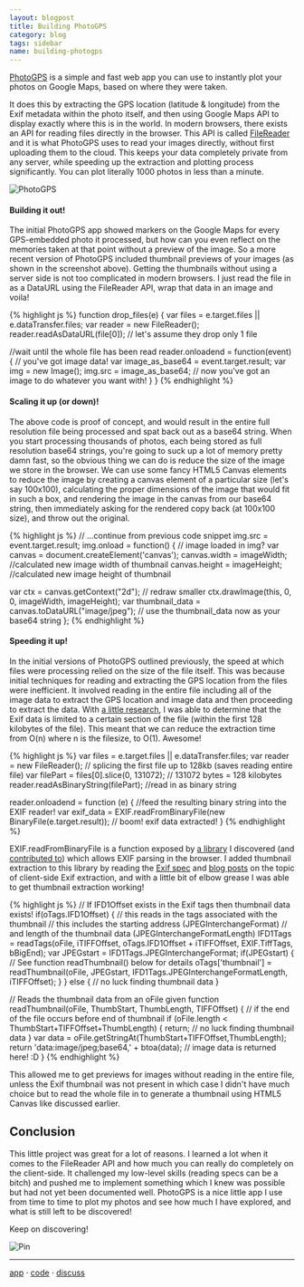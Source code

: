 ```yaml
---
layout: blogpost
title: Building PhotoGPS
category: blog
tags: sidebar
name: building-photogps
---
```


[PhotoGPS][app] is a simple and fast web app you can use to instantly plot your photos on Google Maps, based on where they were taken.

It does this by extracting the GPS location (latitude & longitude) from the Exif metadata within the photo itself, and then using Google Maps API to display exactly where this is in the world.<!-- end_excerpt --> In modern browsers, there exists an API for reading files directly in the browser. This API is called [FileReader][api] and it is what PhotoGPS uses to read your images directly, without first uploading them to the cloud. This keeps your data completely private from any server, while speeding up the extraction and plotting process significantly. You can plot literally 1000 photos in less than a minute.

![PhotoGPS][pic]

#### Building it out!

The initial PhotoGPS app showed markers on the Google Maps for every GPS-embedded photo it processed, but how can you even reflect on the memories taken at that point without a preview of the image. So a more recent version of PhotoGPS included thumbnail previews of your images (as shown in the screenshot above). Getting the thumbnails without using a server side is not too complicated in modern browsers. I just read the file in as a DataURL using the FileReader API, wrap that data in an image and voila!

{% highlight js %}
function drop_files(e) {
  var files = e.target.files || e.dataTransfer.files;
  var reader = new FileReader();
  reader.readAsDataURL(file[0]); // let's assume they drop only 1 file

  //wait until the whole file has been read
  reader.onloadend = function(event) {
    // you've got image data!
    var image_as_base64 = event.target.result;
    var img = new Image();
    img.src = image_as_base64;
    // now you've got an image to do whatever you want with!
  }
}
{% endhighlight %}

#### Scaling it up (or down)!

The above code is proof of concept, and would result in the entire full resolution file being processed and spat back out as a base64 string. When you start processing thousands of photos, each being stored as full resolution base64 strings, you're going to suck up a lot of memory pretty damn fast, so the obvious thing we can do is reduce the size of the image we store in the browser. We can use some fancy HTML5 Canvas elements to reduce the image by creating a canvas element of a particular size (let's say 100x100), calculating the proper dimensions of the image that would fit in such a box, and rendering the image in the canvas from our base64 string, then immediately asking for the rendered copy back (at 100x100 size), and throw out the original.

{% highlight js %}
// ...continue from previous code snippet
img.src = event.target.result;
img.onload = function() { // image loaded in img?
  var canvas = document.createElement('canvas');
  canvas.width = imageWidth; //calculated new image width of thumbnail
  canvas.height = imageHeight; //calculated new image height of thumbnail

  var ctx = canvas.getContext("2d");
  // redraw smaller
  ctx.drawImage(this, 0, 0, imageWidth, imageHeight);
  var thumbnail_data = canvas.toDataURL("image/jpeg");
  // use the thumbnail_data now as your base64 string
};
{% endhighlight %}

#### Speeding it up!

In the initial versions of PhotoGPS outlined previously, the speed at which files were processing relied on the size of the file itself. This was because initial techniques for reading and extracting the GPS location from the files were inefficient. It involved reading in the entire file including all of the image data to extract the GPS location and image data and then proceeding to extract the data. With [a little research][flickrblogpost], I was able to determine that the Exif data is limited to a certain section of the file (within the first 128 kilobytes of the file). This meant that we can reduce the extraction time from O(n) where n is the filesize, to O(1). Awesome!

{% highlight js %}
var files = e.target.files || e.dataTransfer.files;
var reader = new FileReader();
// splicing the first file up to 128kb (saves reading entire file)
var filePart = files[0].slice(0, 131072); // 131072 bytes = 128 kilobytes
reader.readAsBinaryString(filePart); //read in as binary string

reader.onloadend = function (e) {
  //feed the resulting binary string into the EXIF reader!
  var exif_data = EXIF.readFromBinaryFile(new BinaryFile(e.target.result));
  // boom! exif data extracted!
}
{% endhighlight %}

EXIF.readFromBinaryFile is a function exposed by [a library][exifjsgithub] I discovered (and [contributed to][exifjshist]) which allows EXIF parsing in the browser. I added thumbnail extraction to this library by reading the [Exif spec][spec] and [blog posts][flickrblogpost] on the topic of client-side Exif extraction, and with a little bit of elbow grease I was able to get thumbnail extraction working!

{% highlight js %}
// If IFD1Offset exists in the Exif tags then thumbnail data exists!
if(oTags.IFD1Offset) {
  // this reads in the tags associated with the thumbnail
  // this includes the starting address (JPEGInterchangeFormat)
  // and length of the thumbnail data (JPEGInterchangeFormatLength)
  IFD1Tags = readTags(oFile, iTIFFOffset,
      oTags.IFD1Offset + iTIFFOffset, EXIF.TiffTags, bBigEnd);
  var JPEGstart = IFD1Tags.JPEGInterchangeFormat;
  if(JPEGstart) {
      // See function readThumbnail() below for details
      oTags['thumbnail'] = readThumbnail(oFile, JPEGstart,
          IFD1Tags.JPEGInterchangeFormatLength, iTIFFOffset);
  }
}
else {
  // no luck finding thumbnail data
}

// Reads the thumbnail data from an oFile given
function readThumbnail(oFile, ThumbStart, ThumbLength, TIFFOffset) {
  // if the end of the file occurs before end of thumbnail
  if (oFile.length < ThumbStart+TIFFOffset+ThumbLength) {
    return; // no luck finding thumbnail data
  }
  var data = oFile.getStringAt(ThumbStart+TIFFOffset,ThumbLength);
  return 'data:image/jpeg;base64,' + btoa(data);
  // image data is returned here! :D
}
{% endhighlight %}

This allowed me to get previews for images without reading in the entire file, unless the Exif thumbnail was not present in which case I didn't have much choice but to read the whole file in to generate a thumbnail using HTML5 Canvas like discussed earlier.

## Conclusion

This little project was great for a lot of reasons. I learned a lot when it comes to the FileReader API and how much you can really do completely on the client-side. It challenged my low-level skills (reading specs can be a bitch) and pushed me to implement something which I knew was possible but had not yet been documented well. PhotoGPS is a nice little app I use from time to time to plot my photos and see how much I have explored, and what is still left to be discovered!

Keep on discovering!

![Pin][pinpic]

- - -

[app][app] &sdot; [code][code] &sdot; [discuss][hn]

[app]: http://ryanseys.github.io/photogps/
[code]: https://github.com/ryanseys/photogps
[api]: https://developer.mozilla.org/en-US/docs/Web/API/FileReader
[dnd]: http://www.html5rocks.com/en/tutorials/dnd/basics/
[exifjs]: https://github.com/ryanseys/photogps/blob/master/js/exif.js
[exifjsgithub]: https://github.com/jseidelin/exif-js
[exifjshist]: https://github.com/ryanseys/photogps/commits/master/js/exif.js
[spec]: http://www.exif.org/Exif2-2.PDF
[flickrblogpost]: http://code.flickr.net/2012/06/01/parsing-exif-client-side-using-javascript-2/
[pic]: /img/photogps.png
[pinpic]: /img/pin.png
[hn]: https://news.ycombinator.com/item?id=6039888

